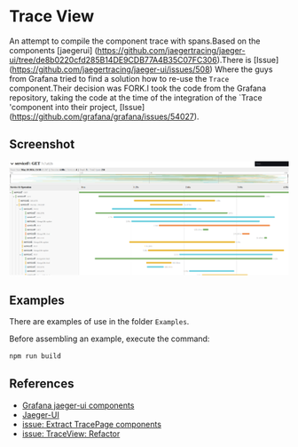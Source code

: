 # Trace View

An attempt to compile the component trace with spans.Based on the components [jaegerui] (https://github.com/jaegertracing/jaeger-ui/tree/de8b0220cfd285B14DE9CDB77A4B35C07FC306).There is [Issue] (https://github.com/jaegertracing/jaeger-ui/issues/508) Where the guys from Grafana tried to find a solution how to re-use the `Trace` component.Their decision was FORK.I took the code from the Grafana repository, taking the code at the time of the integration of the `Trace 'component into their project, [Issue] (https://github.com/grafana/grafana/issues/54027).

## Screenshot

![screenshot](.img/screenshot.png)

## Examples

There are examples of use in the folder `Examples`.

Before assembling an example, execute the command:

```bash
npm run build
```

## References

- [Grafana jaeger-ui components](https://github.com/grafana/grafana/tree/f1295e4bd020ac5d5df41b1ca79aec3f04d1ec40/packages/jaeger-ui-components)
- [Jaeger-UI](https://github.com/jaegertracing/jaeger-ui/tree/de8b0220cfd285b14e4de9cdb77a4b35c07fc306)
- [issue: Extract TracePage components](https://github.com/jaegertracing/jaeger-ui/issues/508)
- [issue: TraceView: Refactor](https://github.com/grafana/grafana/issues/54027)
